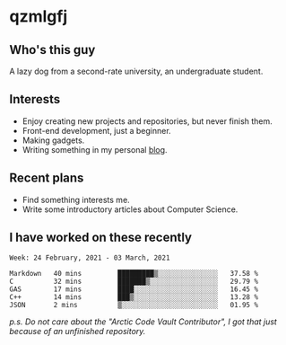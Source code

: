 # qzmlgfj

## Who's this guy

A lazy dog from a second-rate university, an undergraduate student.

## Interests

* Enjoy creating new projects and repositories, but never finish them.
* Front-end development, just a beginner.
* Making gadgets.
* Writing something in my personal [blog](https://qzmlgfj.ml/blog).

## Recent plans

* Find something interests me.
* Write some introductory articles about Computer Science.

<!--
* Try to develop a website for [Anime4KCPP](https://github.com/TianZerL/Anime4KCPP).
* Develop a Markdown renderer which user can customize its css, of course it is GUI-based.~~(If I could finish  it before getting bored)~~
* Work with my [teammates](https://github.com/SWJTU-Lazy-Dogs).
* Find something interests me, as a hobby after finishing my ~~boring~~ homework.
-->

## I have worked on these recently

<!--START_SECTION:waka-->
```text
Week: 24 February, 2021 - 03 March, 2021

Markdown   40 mins         █████████▒░░░░░░░░░░░░░░░   37.58 % 
C          32 mins         ███████▒░░░░░░░░░░░░░░░░░   29.79 % 
GAS        17 mins         ████░░░░░░░░░░░░░░░░░░░░░   16.45 % 
C++        14 mins         ███▒░░░░░░░░░░░░░░░░░░░░░   13.28 % 
JSON       2 mins          ▒░░░░░░░░░░░░░░░░░░░░░░░░   01.95 % 
```
<!--END_SECTION:waka-->

*p.s.  Do not care about the "Arctic Code Vault Contributor", I got that just because of an unfinished repository.*

<!--
**qzmlgfj/qzmlgfj** is a ✨ _special_ ✨ repository because its `README.md` (this file) appears on your GitHub profile.

Here are some ideas to get you started:

- 🔭 I’m currently working on ...
- 🌱 I’m currently learning ...
- 👯 I’m looking to collaborate on ...
- 🤔 I’m looking for help with ...
- 💬 Ask me about ...
- 📫 How to reach me: ...
- 😄 Pronouns: ...
- ⚡ Fun fact: ...
-->
